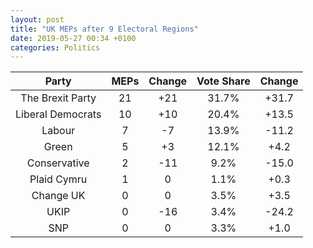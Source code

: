 ```yaml
---
layout: post
title: "UK MEPs after 9 Electoral Regions"
date: 2019-05-27 00:34 +0100
categories: Politics
---
```


|     **Party**     | **MEPs** | **Change** | **Vote Share** | **Change** |
| :---------------: | :------: | :--------: | :------------: | :--------: |
| The Brexit Party  |    21    |    +21     |     31.7%      |   +31.7    |
| Liberal Democrats |    10    |    +10     |     20.4%      |   +13.5    |
|      Labour       |    7     |     -7     |     13.9%      |   -11.2    |
|       Green       |    5     |     +3     |     12.1%      |    +4.2    |
|   Conservative    |    2     |    -11     |      9.2%      |   -15.0    |
|    Plaid Cymru    |    1     |     0      |      1.1%      |    +0.3    |
|     Change UK     |    0     |     0      |      3.5%      |    +3.5    |
|       UKIP        |    0     |    -16     |      3.4%      |   -24.2    |
|        SNP        |    0     |     0      |      3.3%      |    +1.0    |